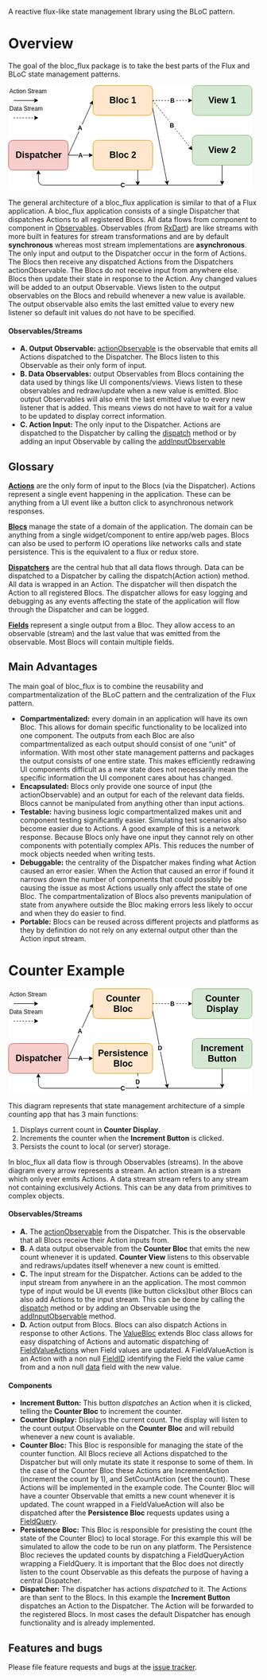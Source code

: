 A reactive flux-like state management library using the BLoC pattern.

# Overview
The goal of the bloc_flux package is to take the best parts of the Flux and BLoC state management patterns.

![General Architecture][general_architecture_img]

The general architecture of a bloc_flux application is similar to that of a Flux application. 
A bloc_flux application consists of a single Dispatcher that dispatches Actions to all registered Blocs. 
All data flows from component to component in [Observables][observable_api].
Observables (from [RxDart][rxdart_api]) are like streams with more built in features for stream transformations and are by default **synchronous** whereas most stream implementations are **asynchronous**.
The only input and output to the Dispatcher occur in the form of Actions. 
The Blocs then receive any dispatched Actions from the Dispatchers actionObservable. 
The Blocs do not receive input from anywhere else. 
Blocs then update their state in response to the Action. 
Any changed values will be added to an output Observable. 
Views listen to the output observables on the Blocs and rebuild whenever a new value is available. 
The output observable also emits the last emitted value to every new listener so default init values do not have to be specified.

#### Observables/Streams
* **A. Output Observable:** [actionObservable][actionObservable_api] is the observable that emits all Actions dispatched to the Dispatcher.
The Blocs listen to this Observable as their only form of input.
* **B. Data Observables:** output Observables from Blocs containing the data used by things like UI components/views.
Views listen to these observables and redraw/update when a new value is emitted.
Bloc output Observables will also emit the last emitted value to every new listener that is added.
This means views do not have to wait for a value to be updated to display correct information.
* **C. Action Input:** The only input to the Dispatcher.
Actions are dispatched to the Dispatcher by calling the [dispatch][dispatch_api] method or by adding an input Observable by calling the [addInputObservable][addInputObservable_api]

## Glossary
[**Actions**][action_api] are the only form of input to the Blocs (via the Dispatcher).
Actions represent a single event happening in the application.
These can be anything from a UI event like a button click to asynchronous network responses.

[**Blocs**][bloc_api] manage the state of a domain of the application.
The domain can be anything from a single widget/component to entire app/web pages.
Blocs can also be used to perform IO operations like networks calls and state persistence.
This is the equivalent to a flux or redux store.

[**Dispatchers**][dispatcher_api] are the central hub that all data flows through.
Data can be dispatched to a Dispatcher by calling the dispatch(Action action) method.
All data is wrapped in an Action. 
The dispatcher will then dispatch the Action to all registered Blocs. 
The dispatcher allows for easy logging and debugging as any events affecting the state of the application will flow through the Dispatcher and can be logged.

[**Fields**][field_api] represent a single output from a Bloc. 
They allow access to an observable (stream) and the last value that was emitted from the observable. 
Most Blocs will contain multiple fields.

## Main Advantages
The main goal of bloc_flux is to combine the reusability and compartmentalization of the BLoC pattern and the centralization of the Flux pattern.

* **Compartmentalized:** every domain in an application will have its own Bloc. 
This allows for domain specific functionality to be localized into one component. 
The outputs from each Bloc are also compartmentalized as each output should consist of one “unit” of information. 
With most other state management patterns and packages the output consists of one entire state. 
This makes efficiently redrawing UI components difficult as a new state does not necessarily mean the specific information the UI component cares about has changed.
* **Encapsulated:** Blocs only provide one source of input (the actionObservable) and an output for each of the relevant data fields. 
Blocs cannot be manipulated from anything other than input actions.
* **Testable:** having business logic compartmentalized makes unit and component testing significantly easier. 
Simulating test scenarios also become easier due to Actions. 
A good example of this is a network response. 
Because Blocs only have one input they cannot rely on other components with potentially complex APIs. 
This reduces the number of mock objects needed when writing tests.
* **Debuggable:** the centrality of the Dispatcher makes finding what Action caused an error easier. 
When the Action that caused an error if found it narrows down the number of components that could possibly be causing the issue as most Actions usually only affect the state of one Bloc. 
The compartmentalization of Blocs also prevents manipulation of state from anywhere outside the Bloc making errors less likely to occur and when they do easier to find.
* **Portable:** Blocs can be reused across different projects and platforms as they by definition do not rely on any external output other than the Action input stream.

# Counter Example
![Counter Architecture][counter_architecture_img]

This diagram represents that state management architecture of a simple counting app that has 3 main functions:
1. Displays current count in **Counter Display**.
2. Increments the counter when the **Increment Button** is clicked.
3. Persists the count to local (or server) storage.

In bloc_flux all data flow is through Observables (streams). 
In the above diagram every arrow represents a stream. 
An action stream is a stream which only ever emits Actions. 
A data stream stream refers to any stream not containing exclusively Actions. 
This can be any data from primitives to complex objects. 

#### Observables/Streams
* **A.** The [actionObservable][actionObservable_api] from the Dispatcher. 
This is the observable that all Blocs receive their Action inputs from.
* **B.** A data output observable from the **Counter Bloc** that emits the new count whenever it is updated. 
**Counter View** listens to this observable and redraws/updates itself whenever a new count is emitted.
* **C.** The input stream for the Dispatcher. 
Actions can be added to the input stream from anywhere in an the application. 
The most common type of input would be UI events (like button clicks)but other Blocs can also add Actions to the input stream. 
This can be done by calling the [dispatch][dispatch_api] method or by adding an Observable using the [addInputObservable][addInputObservable_api] method.
* **D.** Action output from Blocs. 
Blocs can also dispatch Actions in response to other Actions. 
The [ValueBloc][value_bloc_api] extends Bloc class allows for easy dispatching of Actions and automatic dispatching of [FieldValueActions][field_value_action_api] when Field values are updated. 
A FieldValueAction is an Action with a non null [FieldID][field_id_api] identifying the Field the value came from and a non null [data][field_value_action_data_api] field with the new value.

#### Components
* **Increment Button:** This button *dispatches* an Action when it is clicked, telling the **Counter Bloc** to increment the counter.
* **Counter Display:** Displays the current count. 
The display will listen to the count output Observable on the **Counter Bloc** and will rebuild whenever a new count is avaliable.
* **Counter Bloc:** This Bloc is responsible for managing the state of the counter function. 
All Blocs recieve all Actions dispatched to the Dispatcher but will only mutate its state it response to some of them. 
In the case of the Counter Bloc these Actions are IncrementAction (increment the count by 1), and SetCountAction (set the count). 
These Actions will be implemented in the example code. 
The Counter Bloc will have a counter Observable that emitts a new count whenever it is updated.
The count wrapped in a FieldValueAction will also be dispatched after the **Persistence Bloc** requests updates using a [FieldQuery][field_query_api].
* **Persistence Bloc:** This Bloc is responsible for presisting the count (the state of the Counter Bloc) to local storage.
For this example this will be simulated to allow the code to be run on any platform.
The Persistence Bloc recieves the updated counts by dispatching a FieldQueryAction wrapping a FieldQuery.
It is important that the Bloc does not directly listen to the count Observable as this defeats the purpose of having a central Dispatcher.
* **Dispatcher:** The dispatcher has actions *dispatched* to it. 
The Actions are than sent to the Blocs. 
In this example the **Increment Button** dispatches an Action to the Dispatcher. 
The Action will be forwarded to the registered Blocs. 
In most cases the default Dispatcher has enough functionality and is already implemented.

## Features and bugs

Please file feature requests and bugs at the [issue tracker][tracker].

[tracker]: https://github.com/BrennanGambling/bloc_flux/issues

[rxdart_api]: https://pub.dartlang.org/documentation/rxdart/latest/
[observable_api]: https://pub.dartlang.org/documentation/rxdart/latest/rx/Observable-class.html

[general_architecture_img]: https://github.com/BrennanGambling/bloc_flux/blob/master/bloc_flux/doc/images/main/bloc_flux_architecture.png?raw=true
[counter_architecture_img]: https://github.com/BrennanGambling/bloc_flux/blob/master/bloc_flux/doc/images/main/counter_example_architecture.png?raw=true

[action_api]: https://pub.dartlang.org/documentation/bloc_flux/latest/Action-class.html
[bloc_api]: https://pub.dartlang.org/documentation/bloc_flux/latest/Bloc-class.html
[dispatcher_api]: https://pub.dartlang.org/documentation/bloc_flux/latest/Dispatcher-class.html
[field_api]: https://pub.dartlang.org/documentation/bloc_flux/latest/Field-class.html

[actionObservable_api]: https://pub.dartlang.org/documentation/bloc_flux/latest/BaseDispatcher/actionObservable.html
[dispatch_api]: https://pub.dartlang.org/documentation/bloc_flux/latest/BaseDispatcher/dispatch.html
[addInputObservable_api]: https://pub.dartlang.org/documentation/bloc_flux/latest/BaseDispatcher/addInputObservable.html
[value_bloc_api]: https://pub.dartlang.org/documentation/bloc_flux/latest/ValueBloc-class.html
[field_value_action_api]: https://pub.dartlang.org/documentation/bloc_flux/latest/FieldValueAction-class.html
[field_value_action_data_api]: https://pub.dartlang.org/documentation/bloc_flux/latest/Action/data.html
[field_id_api]: https://pub.dartlang.org/documentation/bloc_flux/latest/FieldValueAction-class.html
[field_query_api]: https://pub.dartlang.org/documentation/bloc_flux/latest/FieldQuery-class.html